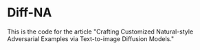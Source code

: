 # Diff-NA
This is the code for the article "Crafting Customized Natural-style Adversarial Examples via Text-to-image Diffusion Models."
